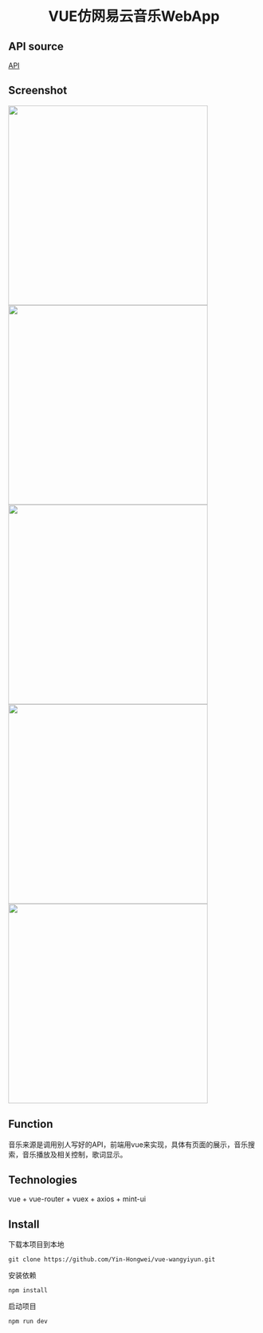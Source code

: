 <h1 align="center">VUE仿网易云音乐WebApp</h1>

## API source

[API](https://binaryify.github.io/NeteaseCloudMusicApi/#/?id=neteasecloudmusicapi)



## Screenshot

<img src="https://github.com/Yin-Hongwei/vue-wangyiyun/blob/master/img/wangyiyun01.jpg" width="400"/><br/>
<img src="https://github.com/Yin-Hongwei/vue-wangyiyun/blob/master/img/wangyiyun02.jpg" width="400"/><br/>
<img src="https://github.com/Yin-Hongwei/vue-wangyiyun/blob/master/img/wangyiyun03.jpg" width="400"/><br/>
<img src="https://github.com/Yin-Hongwei/vue-wangyiyun/blob/master/img/wangyiyun04.jpg" width="400"/><br/>
<img src="https://github.com/Yin-Hongwei/vue-wangyiyun/blob/master/img/wangyiyun05.jpg" width="400"/><br/>



## Function

音乐来源是调用别人写好的API，前端用vue来实现，具体有页面的展示，音乐搜索，音乐播放及相关控制，歌词显示。



## Technologies

vue + vue-router + vuex + axios + mint-ui



## Install

下载本项目到本地

```
git clone https://github.com/Yin-Hongwei/vue-wangyiyun.git
```

安装依赖

```
npm install
```

启动项目

```
npm run dev
```

